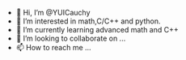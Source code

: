 - 👋 Hi, I’m @YUICauchy
- 👀 I’m interested in math,C/C++ and python.
- 🌱 I’m currently learning advanced math and C++
- 💞️ I’m looking to collaborate on ...
- 📫 How to reach me ...

<!---
YUICauchy/YUICauchy is a ✨ special ✨ repository because its `README.md` (this file) appears on your GitHub profile.
You can click the Preview link to take a look at your changes.
--->
